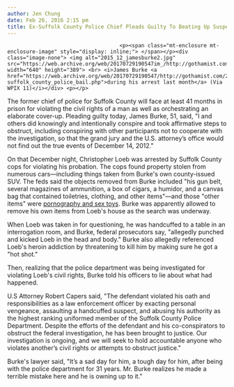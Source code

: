 ```yaml
---
author: Jen Chung
date: Feb 26, 2016 2:15 pm
title: Ex-Suffolk County Police Chief Pleads Guilty To Beating Up Suspect Who Stole His Sex Toys
---
```


	
										<p><span class="mt-enclosure mt-enclosure-image" style="display: inline;"> </span></p><div class="image-none"> <img alt="2015_12_jamesburke2.jpg" src="https://web.archive.org/web/20170729190547im_/http://gothamist.com/attachments/jen/2015_12_jamesburke2.jpg" width="640" height="389"> <br> <i>James Burke <a href="https://web.archive.org/web/20170729190547/http://gothamist.com/2015/12/11/ex-suffolk_county_police_bail.php">during his arrest last month</a> (Via WPIX 11)</i></div> <p></p>

<p>The former chief of police for Suffolk County will face at least 41 months in prison for violating the civil rights of a man as well as orchestrating an elaborate cover-up. Pleading guilty today, James Burke, 51, said, &quot;I and others did knowingly and intentionally conspire and took affirmative steps to obstruct, including conspiring with other participants not to cooperate with the investigation, so that the grand jury and the U.S. attorney&#x2019;s office would not find out the true events of December 14, 2012.&quot;</p>

<p>On that December night, Christopher Loeb was arrested by Suffolk County cops for violating his probation. The cops found property stolen from numerous cars&#x2014;including things taken from Burke&apos;s own county-issued SUV. The feds said the objects removed from Burke included &quot;his gun belt, several magazines of ammunition, a box of cigars, a humidor, and a canvas bag that contained toiletries, clothing, and other items&quot;&#x2014;and those &quot;other items&quot; were <a href="https://web.archive.org/web/20170729190547/http://gothamist.com/2015/12/11/ex-suffolk_county_police_bail.php">pornography and sex toys</a>. Burke was apparently allowed to remove his own items from Loeb&apos;s house as the search was underway.</p>

<p>When Loeb was taken in for questioning, he was handcuffed to a table in an interrogation room, and Burke, federal prosecutors say, &quot;allegedly punched and kicked Loeb in the head and body.&quot; Burke also allegedly referenced Loeb&apos;s heroin addiction by threatening to kill him by making sure he got a &quot;hot shot.&quot;  </p>

<p>Then, realizing that the police department was being investigated for violating Loeb&apos;s civil rights, Burke told his officers to lie about what had happened. </p>

<p>U.S Attorney Robert Capers said, &quot;The defendant violated his oath and responsibilities as a law enforcement officer by exacting personal vengeance, assaulting a handcuffed suspect, and abusing his authority as the highest ranking uniformed member of the Suffolk County Police Department. Despite the efforts of the defendant and his co-conspirators to obstruct the federal investigation, he has been brought to justice. Our investigation is ongoing, and we will seek to hold accountable anyone who violates another&#x2019;s civil rights or attempts to obstruct justice.&quot;</p>

<p>Burke&apos;s lawyer said, &quot;It&#x2019;s a sad day for him, a tough day for him, after being with the police department for 31 years. Mr. Burke realizes he made a terrible mistake here and he is owning up to it.&quot;</p>					
										
									
				